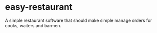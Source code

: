 # easy-restaurant
A simple restaurant software that should make simple manage orders for cooks, waiters and barmen.
